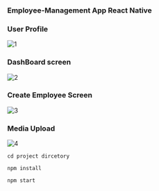 ### Employee-Management App React Native

### User Profile
![1](https://github.com/lopeselio/Employee-Management-RN/blob/main/screenshots/WhatsApp%20Image%202020-12-10%20at%2014.53.27.jpeg)

### DashBoard screen
![2](https://github.com/lopeselio/Employee-Management-RN/blob/main/screenshots/WhatsApp%20Image%202020-12-10%20at%2014.53.27%20(3).jpeg)

### Create Employee Screen
![3](https://github.com/lopeselio/Employee-Management-RN/blob/main/screenshots/WhatsApp%20Image%202020-12-10%20at%2014.53.27%20(2).jpeg)

### Media Upload
![4](https://github.com/lopeselio/Employee-Management-RN/blob/main/screenshots/WhatsApp%20Image%202020-12-10%20at%2014.53.27%20(1).jpeg)


```
cd project dircetory

npm install 

npm start

```
